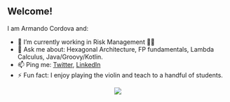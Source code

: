 ## Welcome!

I am Armando Cordova and:

- 🔭 I’m currently working in Risk Management 💸💸
- 💬 Ask me about: Hexagonal Architecture, FP fundamentals, Lambda Calculus, Java/Groovy/Kotlin.
- 📫 Ping me: [Twitter](https://twitter.com/corlaez), [LinkedIn](https://www.linkedin.com/in/corlaez/)
- ⚡ Fun fact: I enjoy playing the violin and teach to a handful of students.

<div style="text-align:center"><img src="https://github-readme-stats.vercel.app/api?username=corlaez&show_icons=true/" /></div>
